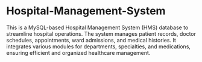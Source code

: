# Hospital-Management-System
This is a MySQL-based Hospital Management System (HMS) database to streamline hospital operations. The system manages patient records, doctor schedules, appointments, ward admissions, and medical histories. It integrates various modules for departments, specialties, and medications, ensuring efficient and organized healthcare management.
